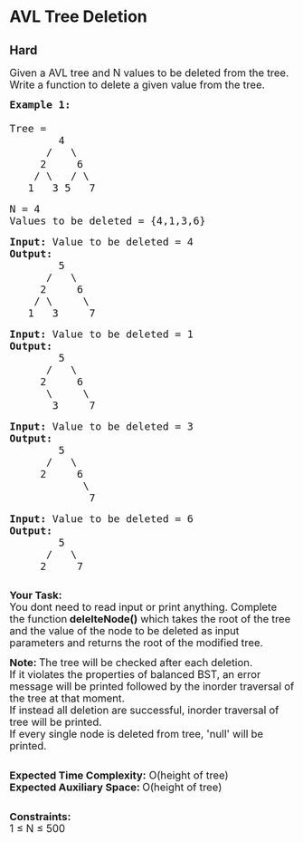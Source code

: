 # AVL Tree Deletion
## Hard
<div class="problems_problem_content__Xm_eO"><p><span style="font-size:18px">Given a AVL tree and N values to be deleted from the tree. Write a function to delete a given value from the tree.</span></p>

<pre><span style="font-size:18px"><strong>Example 1:
</strong>
Tree = 
        4
      /   \
     2     6
    / \   / \  
   1   3 5   7</span>

<span style="font-size:18px">N = 4
Values to be deleted = {4,1,3,6}</span>

<span style="font-size:18px"><strong>Input: </strong>Value to be deleted = 4
<strong>Output:</strong>
        5    
      /   \
     2     6
    / \     \  
   1   3     7</span>

<span style="font-size:18px"><strong>Input: </strong>Value to be deleted = 1
<strong>Output:</strong>
        5    
      /   \
     2     6
      \     \  
       3     7</span>

<span style="font-size:18px"><strong>Input: </strong>Value to be deleted = 3
<strong>Output:</strong>
        5    
      /   \
     2     6
            \  
             7</span>

<span style="font-size:18px"><strong>Input: </strong>Value to be deleted = 6
<strong>Output:</strong>
        5    
      /   \
     2     7</span>

</pre>

<p><span style="font-size:18px"><strong>Your Task: &nbsp;</strong><br>
You dont need to read input or print anything. Complete the function<strong> delelteNode()</strong> which takes the root of the tree and the value of the node to be deleted as input parameters and returns the root of the modified tree.</span></p>

<p><span style="font-size:18px"><strong>Note:&nbsp;</strong>The tree will be checked after each deletion.&nbsp;<br>
If it violates the properties of balanced BST, an error message will be printed followed by the inorder traversal of the tree at that moment.<br>
If instead all deletion are successful, inorder traversal of tree will be printed.<br>
If every single node is deleted from tree, 'null' will be printed.</span><br>
&nbsp;</p>

<p><span style="font-size:18px"><strong>Expected Time Complexity:</strong> O(height of tree)<br>
<strong>Expected Auxiliary Space: </strong>O(height of tree)</span></p>

<p><br>
<span style="font-size:18px"><strong>Constraints:</strong><br>
1 ≤ N ≤ 500</span></p>
</div>